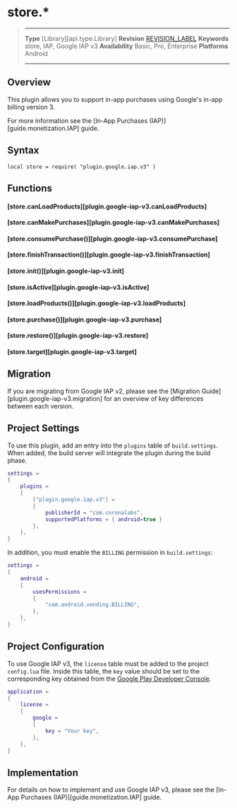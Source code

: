 
# store.*

> --------------------- ------------------------------------------------------------------------------------------
> __Type__              [Library][api.type.Library]
> __Revision__          [REVISION_LABEL](REVISION_URL)
> __Keywords__          store, IAP, Google IAP v3
> __Availability__      Basic, Pro, Enterprise
> __Platforms__			Android
> --------------------- ------------------------------------------------------------------------------------------

## Overview

This plugin allows you to support in-app purchases using Google's in-app billing version 3.

For more information see the [In-App Purchases (IAP)][guide.monetization.IAP] guide.


## Syntax

	local store = require( "plugin.google.iap.v3" )


## Functions

#### [store.canLoadProducts][plugin.google-iap-v3.canLoadProducts]

#### [store.canMakePurchases][plugin.google-iap-v3.canMakePurchases]

#### [store.consumePurchase()][plugin.google-iap-v3.consumePurchase]

#### [store.finishTransaction()][plugin.google-iap-v3.finishTransaction]

#### [store.init()][plugin.google-iap-v3.init]

#### [store.isActive][plugin.google-iap-v3.isActive]

#### [store.loadProducts()][plugin.google-iap-v3.loadProducts]

#### [store.purchase()][plugin.google-iap-v3.purchase]

#### [store.restore()][plugin.google-iap-v3.restore]

#### [store.target][plugin.google-iap-v3.target]


## Migration

If you are migrating from Google IAP v2, please see the [Migration&nbsp;Guide][plugin.google-iap-v3.migration] for an overview of key differences between each version.


## Project Settings

To use this plugin, add an entry into the `plugins` table of `build.settings`. When added, the build server will integrate the plugin during the build phase.

``````lua
settings =
{
	plugins =
	{
		["plugin.google.iap.v3"] =
		{
			publisherId = "com.coronalabs",
			supportedPlatforms = { android=true }
		},
	},
}
``````

In addition, you must enable the `BILLING` permission in `build.settings`:

``````lua
settings =
{
	android =
	{
		usesPermissions =
		{
			"com.android.vending.BILLING",
		},
	},
}
``````

## Project Configuration

To use Google IAP v3, the `license` table must be added to the project `config.lua` file. Inside this table, the `key` value should be set to the corresponding key obtained from the [Google&nbsp;Play&nbsp;Developer&nbsp;Console](https://play.google.com/apps/publish).

``````lua
application = 
{
	license =
	{
		google =
		{
			key = "Your key",
		},
	},
}
``````

## Implementation

For details on how to implement and use Google IAP v3, please see the [In-App Purchases (IAP)][guide.monetization.IAP] guide.